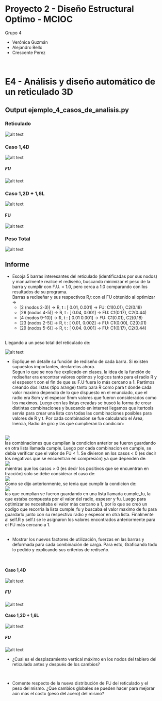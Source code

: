 # Proyecto 2 - Diseño Estructural Optimo - MCIOC
Grupo 4 
- Verónica Guzmán
- Alejandro Bello
- Crescente Perez
<br>

# E4 - Análisis y diseño automático de un reticulado 3D
## Output ejemplo_4_casos_de_analisis.py
### Reticulado
 ![alt text](https://github.com/vjguzman/P2-E4-MCIOC/blob/main/Output/Figura_Reticulado.png) 
 <br>
### Caso 1,4D
 ![alt text](https://github.com/vjguzman/P2-E4-MCIOC/blob/main/Output/Caso_1%2C4D.png) 
 <br>
##### FU
 ![alt text](https://github.com/vjguzman/P2-E4-MCIOC/blob/main/Output/FU_1%2C4D.png) 
 <br>
### Caso 1,2D + 1,6L
 ![alt text](https://github.com/vjguzman/P2-E4-MCIOC/blob/main/Output/Caso_1%2C2D1%2C6L.png) 
 <br>
#### FU
 ![alt text](https://github.com/vjguzman/P2-E4-MCIOC/blob/main/Output/FU_1%2C2D1%2C6L.png) 
 <br>
### Peso Total
 ![alt text](https://github.com/vjguzman/P2-E4-MCIOC/blob/main/Output/Pesos.png) 
 <br>
 
## Informe 
 
* Escoja 5 barras interesantes del reticulado (identificadas por sus nodos) y manualmente realice el rediseño, buscando minimizar el peso de la barra y cumplir con F.U. < 1.0, pero cerca a 1.0 comparando con los resultados de su programa.<br>
Barras a rediseñar y sus respectivos R,t con el FU obtenido al optimizar =>  
   - [2 (nodos 2-3)] ->  R, t : [ 0.01, 0.001] -> FU: C1(0.01), C2(0.18)
   - [28 (nodos 4-5)] -> R, t : [ 0.04, 0.001] -> FU: C1(0.17), C2(0.44)
   - [4 (nodos 9-10)] ->  R, t : [ 0.01 0.001] -> FU: C1(0.01), C2(0.18)
   - [23 (nodos 2-5)] -> R, t : [ 0.01, 0.002] -> FU: C1(0.00), C2(0.01)
   - [29 (nodos 5-6)] -> R, t : [ 0.04. 0.001] -> FU: C1(0.17), C2(0.44)
<br>
Llegando a un peso total del reticulado de: 

 ![alt text](https://github.com/vjguzman/P2-E4-MCIOC/blob/main/Optimizado/Pesos.png) 
<br>
* Explique en detalle su función de rediseño de cada barra. Si existen supuestos importantes, declarelos ahora. <br>
Segun lo que se nos fue explicado en clases, la idea de la función de rediseñar era encontrar valores optimos y logicos tanto para el radio R y el espesor t con el fin de que su F.U fuera lo más cercano a 1.
Partimos creando dos listas (tipo arange) tanto para R como para t donde cada valor maximo dependia de lo que dispuesto en el enunciado, que el radio era 8cm y el espesor 5mm valores que fueron considerados como los maximos. Luego con las listas creadas se buscó la forma de crear distintas combinaciones y buscando en internet llegamos que itertools servia para crear una lista con todas las combinaciones posibles para valores de R y t.
Por cada combinacion se fue calculando el Area, Inercia, Radio de giro y las que cumplieran la condición:
<br>
<img src="https://latex.codecogs.com/gif.latex?%5Csqrt%7B%5Cfrac%7BL%7D%7BRadio%20de%20giro%7D%7D%5Cleq%20300" /> 
<br>
las combinaciones que cumplian la condicion anterior se fueron guardando en otra lista llamada cumple.
Luego por cada combinacion en cumple, se debia verificar que el valor de FU < 1. Se divieron en los casos < 0 (es decir los negativos que se encuentran en compresión) ya que dependen de:
<br>
<img src="https://latex.codecogs.com/gif.latex?min%28%5Cfrac%7BArea%7D%7B%5Csigma%20y%7D%3B%20%5Cpi%20%5E%7B2%7D%5Cfrac%7BEI%7D%7BL%5E%7B2%7D%7D%29" />
<br>
mientras que los casos > 0 (es decir los positivos que se encuentran en tracción) solo se debe considerar el caso de:
<br>
<img src="https://latex.codecogs.com/gif.latex?%5Cfrac%7BArea%7D%7B%5Csigma%20y%7D" />
<br>
Como se dijo anteriormente, se tenia que cumplir la condicion de:
<br>
<img src="https://latex.codecogs.com/gif.latex?%5Cfrac%7B%5Cleft%20%5C%7C%20Fu%20%5Cright%20%5C%7C%7D%7B%5Cphi%20Fn%7D%5Cleq%201" />
<br>
las que cumplian se fueron guardando en una lista llamada cumple_fu, la que estaba compuesta por el valor del radio, espesor y fu.
Luego para optimizar se necesitaba el valor más cercano a 1, por lo que se creó un codigo que recorria la lista cumple_fu y buscaba el valor maximo de fu para guardarlo junto con su respectivo radio y espesor en otra lista.
Finalmente al self.R y self.t se le asignaron los valores encontrados anteriormente para el FU más cercano a 1.
<br>
<br>

* Mostrar los nuevos factores de utilización, fuerzas en las barras y deformada para cada combinación de carga. Para esto, Graficando todo lo pedido y explicando sus criterios de rediseño. 
<br>

#### Caso 1,4D
 ![alt text](https://github.com/vjguzman/P2-E4-MCIOC/blob/main/Optimizado/Caso_1%2C4D.png) 
 <br>
##### FU
 ![alt text](https://github.com/vjguzman/P2-E4-MCIOC/blob/main/Optimizado/Fu_1%2C4D.png) 
 <br>
#### Caso 1,2D + 1,6L
 ![alt text](https://github.com/vjguzman/P2-E4-MCIOC/blob/main/Optimizado/Caso_1%2C2D%2B1%2C6L.png) 
 <br>
##### FU
 ![alt text](https://github.com/vjguzman/P2-E4-MCIOC/blob/main/Optimizado/Fu_1%2C2D%2B1%2C6L.png) 
 <br>

 
* ¿Cual es el desplazamiento vertical máximo en los nodos del tablero del reticulado antes y después de los cambios?
<br>

* Comente respecto de la nueva distribución de FU del reticulado y el peso del mismo. ¿Que cambios globales se pueden hacer para mejorar aún más el costo (peso del acero) del mismo? 
<br>
